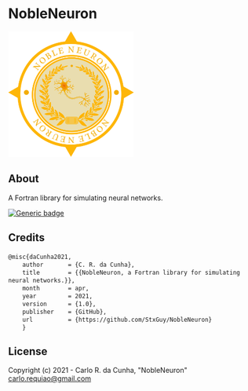 # NobleNeuron


<img src="https://github.com/StxGuy/NobleNeuron/blob/main/NobleNeuron.png" width="256" height="256">

## About

A Fortran library for simulating neural networks.
    
[![Generic badge](https://img.shields.io/badge/GitHub-StxGuy/NobleNeuron-<COLOR>.svg)](https://github.com/StxGuy/NobleNeuron)


## Credits


    @misc{daCunha2021,
        author       = {C. R. da Cunha},
        title        = {{NobleNeuron, a Fortran library for simulating neural networks.}},
        month        = apr,
        year         = 2021,
        version      = {1.0},
        publisher    = {GitHub},
        url          = {https://github.com/StxGuy/NobleNeuron}
        }
        
## License

Copyright (c) 2021 - Carlo R. da Cunha, "NobleNeuron" \
<carlo.requiao@gmail.com>
